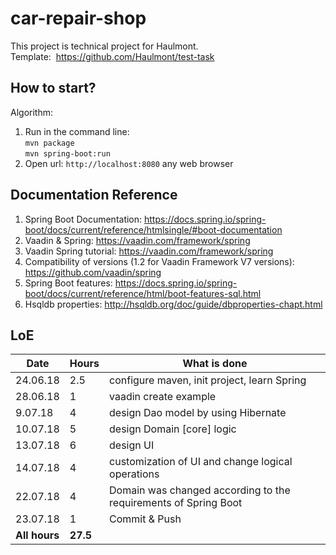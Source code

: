 # car-repair-shop
This project is technical project for Haulmont.<br> 
Template:  https://github.com/Haulmont/test-task 

## How to start?
Algorithm:
1. Run in the command line: <br>
<code>mvn package</code> <br> <code>mvn spring-boot:run</code>
2. Open url: <code>http://localhost:8080</code> any web browser 

## Documentation Reference 
1. Spring Boot Documentation: https://docs.spring.io/spring-boot/docs/current/reference/htmlsingle/#boot-documentation
2. Vaadin & Spring: https://vaadin.com/framework/spring
3. Vaadin Spring tutorial: https://vaadin.com/framework/spring
4. Compatibility of versions (1.2 for Vaadin Framework V7 versions): https://github.com/vaadin/spring
5. Spring Boot features: https://docs.spring.io/spring-boot/docs/current/reference/html/boot-features-sql.html
6. Hsqldb properties: http://hsqldb.org/doc/guide/dbproperties-chapt.html

## LoE
Date         | Hours        | What is done
------------ | -------------| -------------
 24.06.18    | 2.5          | configure maven, init project, learn Spring
 28.06.18    | 1            | vaadin create example    
 9.07.18     | 4            | design Dao model by using Hibernate     
 10.07.18    | 5            | design Domain [core] logic      
 13.07.18    | 6            | design UI    
 14.07.18    | 4            | customization of UI and change logical operations   
 22.07.18    | 4            | Domain was changed according to the requirements of Spring Boot   
 23.07.18    | 1            | Commit & Push    
<b>All hours<b>|<b>27.5<b>            |      
  
